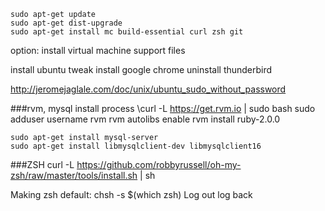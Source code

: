     sudo apt-get update
    sudo apt-get dist-upgrade
    sudo apt-get install mc build-essential curl zsh git

option: install virtual machine support files

install ubuntu tweak
install google chrome
uninstall thunderbird

http://jeromejaglale.com/doc/unix/ubuntu_sudo_without_password

###rvm, mysql install process
    \curl -L https://get.rvm.io | sudo bash
    sudo adduser username rvm
    rvm autolibs enable
    rvm install ruby-2.0.0
    
    sudo apt-get install mysql-server
    sudo apt-get install libmysqlclient-dev libmysqlclient16
    

###ZSH
    curl -L https://github.com/robbyrussell/oh-my-zsh/raw/master/tools/install.sh | sh

Making zsh default:
    chsh -s $(which zsh)
Log out log back
